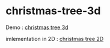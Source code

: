 # christmas-tree-3d

Demo : [christmas tree 3d](https://hamzahanafi11.github.io/christmas-tree-3d/)

imlementation in 2D : [christmas tree 2D](https://hamzahanafi11.github.io/christmas-tree/)
